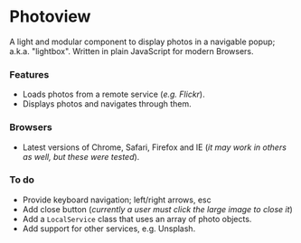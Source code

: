 # Photoview
A light and modular component to display photos in a navigable popup; a.k.a. "lightbox". Written in plain JavaScript for modern Browsers.

### Features
- Loads photos from a remote service (_e.g. Flickr_).
- Displays photos and navigates through them.

### Browsers
  - Latest versions of Chrome, Safari, Firefox and IE (_it may work in others as well, but these were tested_).

### To do
- Provide keyboard navigation; left/right arrows, esc
- Add close button (_currently a user must click the large image to close it_)
- Add a `LocalService` class that uses an array of photo objects.
- Add support for other services, e.g. Unsplash.
